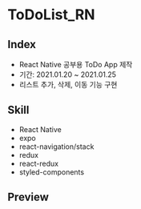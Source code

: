 # ToDoList_RN

## Index
- React Native 공부용 ToDo App 제작
- 기간: 2021.01.20 ~ 2021.01.25
- 리스트 추가, 삭제, 이동 기능 구현

## Skill
- React Native
- expo
- react-navigation/stack
- redux
- react-redux
- styled-components

## Preview
